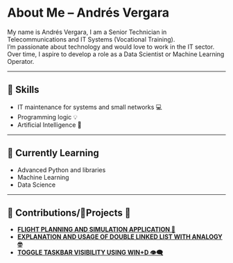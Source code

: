 
# About Me – Andrés Vergara

My name is Andrés Vergara, I am a Senior Technician in Telecommunications and IT Systems (Vocational Training).  
I’m passionate about technology and would love to work in the IT sector.  
Over time, I aspire to develop a role as a Data Scientist or Machine Learning Operator.

---

## 🚀 Skills  
- IT maintenance for systems and small networks 💻  
- Programming logic 💡  
- Artificial Intelligence 🧠  

---

## 🌱 Currently Learning  
- Advanced Python and libraries  
- Machine Learning  
- Data Science  

---

## 🎁 Contributions/💼Projects 🐙  

- **[FLIGHT PLANNING AND SIMULATION APPLICATION 🛫](https://github.com/anverpy/mission-planner)**  
- **[EXPLANATION AND USAGE OF DOUBLE LINKED LIST WITH ANALOGY 🤓](https://github.com/anverpy/double-ll-creating-analogy)**  
- **[TOGGLE TASKBAR VISIBILITY USING WIN+D 👁️‍🗨️](https://github.com/anverpy/toggle-taskbar)**  
